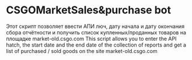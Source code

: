# CSGOMarketSales&purchase bot
 Этот скрипт позволяет ввести АПИ люч, дату начала и дату окончания сбора отчётности и получить список купленных/проданных товаров на площадке market-old.csgo.com This script allows you to enter the API hatch, the start date and the end date of the collection of reports and get a list of purchased / sold goods on the site market-old.csgo.com

